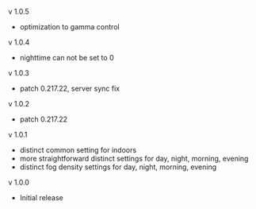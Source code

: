v 1.0.5
* optimization to gamma control

v 1.0.4
* nighttime can not be set to 0

v 1.0.3
* patch 0.217.22, server sync fix

v 1.0.2
* patch 0.217.22

v 1.0.1
* distinct common setting for indoors
* more straightforward distinct settings for day, night, morning, evening
* distinct fog density settings for day, night, morning, evening

v 1.0.0
* Initial release